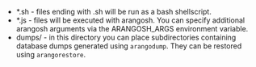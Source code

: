 - \*.sh - files ending with .sh will be run as a bash shellscript.
- \*.js - files will be executed with arangosh. You can specify additional arangosh arguments via the ARANGOSH_ARGS environment variable.
- dumps/ - in this directory you can place subdirectories containing database dumps generated using `arangodump`. They can be restored using `arangorestore`.
